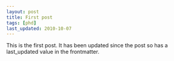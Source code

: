 ```yaml
---
layout: post
title: First post
tags: [phd]
last_updated: 2010-10-07
---
```


This is the first post.  It has been updated since the post so has a last_updated value in the frontmatter.
